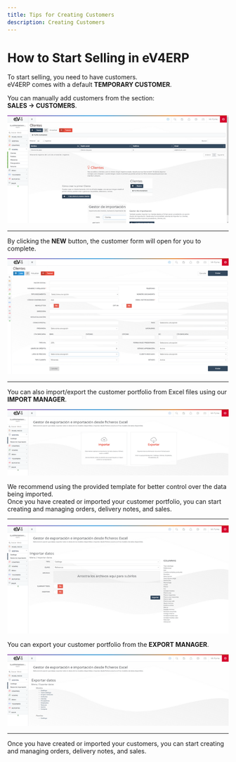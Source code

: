 ```yaml
---
title: Tips for Creating Customers
description: Creating Customers
---
```


# How to Start Selling in eV4ERP

To start selling, you need to have customers.  
eV4ERP comes with a default **TEMPORARY CUSTOMER**.

You can manually add customers from the section:  
**SALES → CUSTOMERS**.

![](../../../../assets/importardatos/Clientes01.png)

---

By clicking the **NEW** button, the customer form will open for you to complete.

![](../../../../assets/importardatos/Clientes02.png)

---

You can also import/export the customer portfolio from Excel files using our **IMPORT MANAGER**.

![](../../../../assets/importardatos/GestorImportacion01.png)

We recommend using the provided template for better control over the data being imported.  
Once you have created or imported your customer portfolio, you can start creating and managing orders, delivery notes, and sales.

---

![](../../../../assets/importardatos/GestorImportacionCatalogo02.png)

You can export your customer portfolio from the **EXPORT MANAGER**.

![](../../../../assets/importardatos/GestorExportacion01.png)

---

Once you have created or imported your customers, you can start creating and managing orders, delivery notes, and sales.
